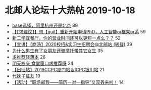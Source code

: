 # 北邮人论坛十大热帖 2019-10-18

- [base选择，阿里杭州还是北京](https://bbs.byr.cn/article/Job/2054014) 89
- [【【求建议】】想【quit】重新开始申请PhD，人工智能or框架or系](https://bbs.byr.cn/article/GoAbroad/366932) 59
- [新二学宜餐厅，你的营业时间还可以更短一点么？？](https://bbs.byr.cn/article/Food/504904) 52
- [【宣讲】【商汤】2020校招&amp;实习生招聘会@北邮站 (转载)](https://bbs.byr.cn/article/IT/52557) 39
- [为什么男生有了女朋友还骑摩托带其它女生](https://bbs.byr.cn/article/Feeling/3126751) 35
- [求推荐轻薄本](https://bbs.byr.cn/article/Notebook/180404) 26
- [明天校庆  食堂窗口求推荐呀](https://bbs.byr.cn/article/Talking/6156466) 24
- [【出征帖】2019CCPC厦门站＆ICPC银川站](https://bbs.byr.cn/article/ACM_ICPC/98483) 21
- [代妹子征友](https://bbs.byr.cn/article/Friends/1940412) 19
- [【活动】“职场邮我——简历一对一指导”又双叒来啦！](https://bbs.byr.cn/article/Picture/3249631) 14


